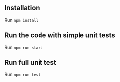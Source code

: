 ## Installation

Run `npm install`

## Run the code with simple unit tests

Run `npm run start`

## Run full unit test

Run `npm run test`
